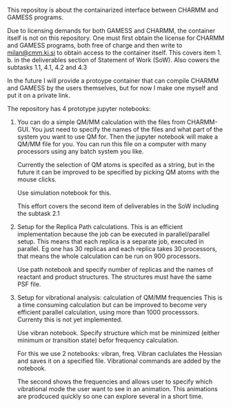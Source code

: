 
This repositoy is about the containarized interface between CHARMM and GAMESS programs.

Due to licensing demands for both GAMESS and CHARMM, the container
itself is not on this repository. One must first obtain the license
for CHARMM and GAMESS programs, both free of charge and then write to
milan@cmm.ki.si to obtain access to the container itself.
This covers item 1. b. in the deliverables section of Statement of Work (SoW). Also cowers the subtasks 1.1, 4.1, 4.2 and 4.3 

In the future I will provide a protoype container that can compile
CHARMM and GAMESS by the users themselves, but for now I make one
myself and put it on a private link.

The repository has 4 prototype jupyter notebooks:

1.   You can do a simple QM/MM calculation with the files from
     CHARMM-GUI. You just need to specify the names of the files and
     what part of the system you want to use QM for. Then the jupyter
     notebook will make a QM/MM file for you. You can run this file on
     a computer with many processors using any batch system you like.

     Currently the selection of QM atoms is specifed as a string, but
     in the future it can be improved to be specified by picking QM
     atoms with the mouse clicks.
    
     Use simulation notebook for this.
    
     This effort covers the second item of deliverables in the SoW including the subtask 2.1 

2. Setup for the Replica Path calculations. This is an efficient
   implementation because the job can be executed in parallel/parallel
   setup. This means that each replica is a separate job, executed in
   parallel. Eg one has 30 replicas and each replica takes 30
   processors, that means the whole calculation can be run on 900
   processors.

    Use path notebook and specify number of replicas and the names of
    reactant and product structures. The structures must have the same
    PSF file.

3. Setup for vibrational analysis: calculation of QM/MM frequencies
   This is a time consuming calculation but can be improved to become
   very efficient parallel calculation, using more than 1000
   processsors. Currenty this is not yet implemented.
   
   Use vibran notebook. Specify structure which mst be minimized
   (either minimum or transition state) befor frequency calculation.
   
   For this we use 2 notebooks: vibran, freq. Vibran caclulates the
   Hessian and saves it on a specified file. Vibrational commands are
   added by the notebook.
   
   The second shows the frequencies and allows user to specify which
   vibrational mode the user want to see in an animation. This
   animations are prodcuced quickly so one can explore several in a
   short time.
   
   
   
   
